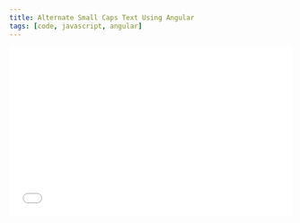 ```yaml
---
title: Alternate Small Caps Text Using Angular
tags: [code, javascript, angular]
---
```


<iframe id="cp_embed_GJxpyg" src="//codepen.io/anon/embed/GJxpyg?height=300&amp;theme-id=1&amp;slug-hash=GJxpyg&amp;default-tab=html&amp;line-numbers=&amp;animations=run&amp;user=anon" scrolling="no" frameborder="0" height="300" allowtransparency="true" allowfullscreen="true" name="CodePen Embed" title="CodePen Embed" class="cp_embed_iframe undefined" style="width: 100%; overflow: hidden;"></iframe>
